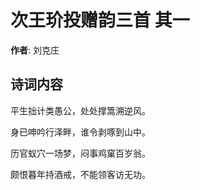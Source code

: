 # 次王玠投赠韵三首  其一

**作者**: 刘克庄

## 诗词内容

平生拙计类愚公，处处撑篙溯逆风。

身已呻吟行泽畔，谁令剥啄到山中。

历官蚁穴一场梦，闷事鸡窠百岁翁。

颇恨暮年持酒戒，不能领客访无功。

